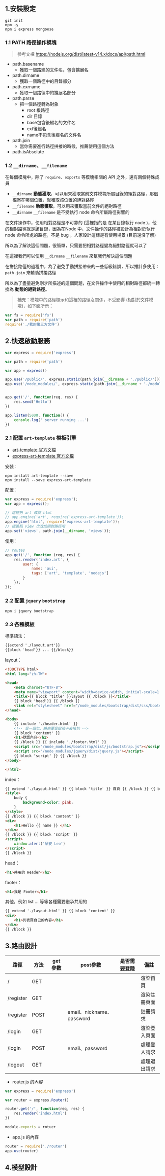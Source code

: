 ## 1.安裝設定

```shell
git init
npm -y
npm i express mongoose
```

### 1.1 PATH  路徑操作模塊

> 參考文檔 https://nodejs.org/dist/latest-v14.x/docs/api/path.html

- path.basename
  - 獲取一個路建的文件名，包含擴展名
- path.dirname
  - 獲取一個路徑中的目錄部分
- path.exrname
  - 獲取一個路徑中的擴展名部分
- path.parse
  - 把一個路徑轉為對象
    - root 根路徑
    - dir 目錄
    - base包含後綴名的文件名
    - ext後綴名
    - name不包含後綴名的文件名
- path.join
  - 當你需要進行路徑拼接的時候，推薦使用這個方法
- path.isAbsolute

### 1.2 `__dirname`、`__filename`

在每個模塊中，除了 `require`、`exports` 等模塊相關的 API 之外，還有兩個特殊成員

- `__dirname` **動態獲取**，可以用來獲取當前文件模塊所屬目錄的絕對路徑，那個檔案在哪個位置，就獲取該位置的絕對路徑
- `__filename` **動態獲取**，可以用來獲取當前文件的絕對路徑
- `__dirname` `__filename` 是不受執行 node 命令所屬路徑影響的

在文件操作中，使用相對路徑是不可靠的 (這裡指的是 在某目錄執行 node )，他的相對路徑就是該目錄，因為在Node 中，文件操作的路徑被設計為相對於執行 node 命令所處的路徑，不是 bug ，人家設計這樣是有使用場景 (目前還沒了解)

所以為了解決這個問題，很簡單，只需要把相對路徑變為絕對路徑就可以了

在這裡我們可以使用 `__dirname` `__filename` 來幫我們解決這個問題

在拼接路徑的過程中，為了避免手動拼接帶來的一些低級錯誤，所以推計多使用：`path.join` 來輔助拼接路徑

所以為了盡量避免剛才所描述的這個問題，在文件操作中使用的相對路徑都統一轉換為 **動態的絕對路徑**。

> 補充：模塊中的路徑標示和這裡的路徑沒關係，不受影響 (相對於文件模塊)，如下面所示：

```javascript
var fs = require('fs')
var path = require('path')
require('./我的第三方文件')
```



## 2.快速啟動服務

```javascript
var express = require('express')

var path = require('path')

var app = express()

app.use('/public/', express.static(path.join(__dirname + './public/')))
app.use('/node_modules/', express.static(path.join(__dirname + './modules/')))


app.get('/', function(req, res) {
    res.send('Hello')
})

app.listen(5000, function() {
    console.log(' server running ...')
})
```

### 2.1 配置 `art-template` 模板引擎

- [art-template 官方文檔](https://aui.github.io/art-template/zh-cn/docs/)
- [express-art-template 官方文檔](https://aui.github.io/art-template/express/index.html)

安裝：

```shell
npm install art-template --save
npm install --save express-art-template
```

配置：

```javascript
var express = require('express');
var app = express();

// 這裡把 art 改成 html
// app.engine('art', require('express-art-template'));
app.engine('html', require('express-art-template'));
// 這邊把 view 也改成絕對路徑吧
app.set('views', path.join(__dirname, 'views'));
```

使用：

```javascript
// routes
app.get('/', function (req, res) {
    res.render('index.art', {
        user: {
            name: 'aui',
            tags: ['art', 'template', 'nodejs']
        }
    });
});
```

### 2.2 配置 `jquery` `bootstrap`	

```shell
npm i jquery bootstrap	
```

### 2.3 各種模板

標準語法：

```html
{{extend './layout.art'}}
{{block 'head'}} ... {{/block}}
```

layout：

```html
<!DOCTYPE html>
<html lang="zh-TW">

<head>
    <meta charset="UTF-8">
    <meta name="viewport" content="width=device-width, initial-scale=1.0">
    <title>{{ block 'title' }}layout {{ /block }}</title>
    {{ block 'head'}} {{ /block }}
    <link rel="stylesheet" href="/node_modules/bootstrap/dist/css/bootstrap-grid.css">
</head>

<body>
    {{ include './header.html' }}
    <!-- 留一個坑，將來要留給孩子去填坑 -->
    {{ block 'content' }}
    <h1>默認內容</h1>
    {{ /block }} {{ include './footer.html' }}
    <script src="/node_modules/bootstrap/dist/js/bootstrap.js"></script>
    <script src="/node_modules/jquery/dist/jquery.js"></script>
    {{ block 'script' }} {{ /block }}
</body>

</html>
```

index：

```html
{{ extend './layout.html' }} {{ block 'title' }} 首頁 {{ /block }} {{ block 'head' }}
<style>
    body {
        background-color: pink;
    }
</style>
{{ /block }} {{ block 'content' }}
<div>
    <h1>Hello {{ name }} </h1>
</div>
{{ /block }} {{ block 'script' }}
<script>
    window.alert('早安 Leo')
</script>
{{ /block }}
```

head：

```html
<h1>共用的 Header</h1>
```

footer：

```html
<h1>我是 Footer</h1>
```

其他，例如 list ... 等等各種需要繼承共用的

```html
{{ extend './layout.html' }} {{ block 'content' }}
<div>
    <h1>列表頁自己的內容</h1>
</div>
{{ /block }}
```



## 3.路由設計

| 路徑      | 方法 | get參數 | post參數                  | 是否需要登陸 | 備註         |
| --------- | ---- | ------- | ------------------------- | ------------ | ------------ |
| /         | GET  |         |                           |              | 渲染首頁     |
| /register | GET  |         |                           |              | 渲染註冊頁面 |
| /register | POST |         | email、nickname、password |              | 註冊請求     |
| /login    | GET  |         |                           |              | 渲染登入頁面 |
| /login    | POST |         | email、password           |              | 處理登入請求 |
| /logout   | GET  |         |                           |              | 處理退出請求 |

- router.js 的內容

```javascript
var express = require('express')

var router = express.Router()

router.get('/', function(req, res) {
    res.render('index.html')
})

module.exports = rotuer
```



- app.js 的內容

```javascript
router = require('./router')
app.use(router)
```



## 4.模型設計

